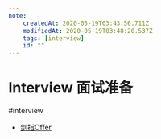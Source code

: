 ```yaml
---
note:
    createdAt: 2020-05-19T03:43:56.711Z
    modifiedAt: 2020-05-19T03:48:20.537Z
    tags: [interview]
    id: ""
---
```

# Interview 面试准备

#interview 

* [剑指Offer](https://crossnote.app/?repo=https%3A%2F%2Fgithub.com%2Fshd101wyy%2Fjianzhi-offer-js.git&branch=master&filePath=README.md)

